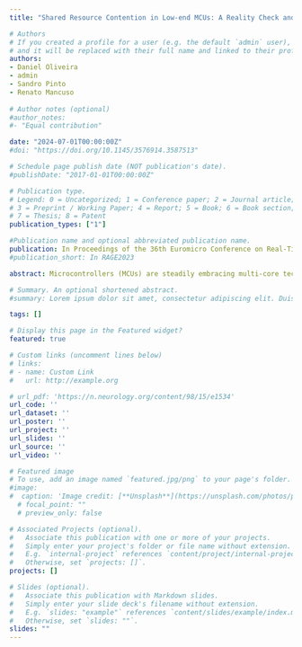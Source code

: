 ```yaml
---
title: "Shared Resource Contention in Low-end MCUs: A Reality Check and the Quest for Timeliness"

# Authors
# If you created a profile for a user (e.g. the default `admin` user), write the username (folder name) here 
# and it will be replaced with their full name and linked to their profile.
authors:
- Daniel Oliveira
- admin
- Sandro Pinto
- Renato Mancuso
  
# Author notes (optional)
#author_notes:
#- "Equal contribution"

date: "2024-07-01T00:00:00Z"
#doi: "https://doi.org/10.1145/3576914.3587513"

# Schedule page publish date (NOT publication's date).
#publishDate: "2017-01-01T00:00:00Z"

# Publication type.
# Legend: 0 = Uncategorized; 1 = Conference paper; 2 = Journal article;
# 3 = Preprint / Working Paper; 4 = Report; 5 = Book; 6 = Book section;
# 7 = Thesis; 8 = Patent
publication_types: ["1"]

#Publication name and optional abbreviated publication name.
publication: In Proceedings of the 36th Euromicro Conference on Real-Time Systems (ECRTS) July 2024, Lille, France
#publication_short: In RAGE2023

abstract: Microcontrollers (MCUs) are steadily embracing multi-core technology to meet growing performance demands. This trend marks a shift from their traditionally simple, deterministic designs to more complex and inherently less predictable architectures. While shared resource contention is well-studied in mid to high-end embedded systems, the emergence of multi-core architectures in MCUs introduces unique challenges and characteristics that existing research has not fully explored. In this paper, we conduct an in-depth investigation of both mainstream and next-generation MCU-based platforms, aiming to identify the sources of contention on systems typically lacking these problems. We empirically demonstrate substantial contention effects across different MCU architectures (i.e., from single- to multi-core configurations), highlighting significant application slowdowns. Notably, we observe that slowdowns can reach several orders of magnitude, with the most extreme cases showing up to a 3800x (times, not percent) increase in execution time. To address these issues, we propose and evaluate uTPArtc, a novel mechanism designed for Timely Progress Assessment (TPA) and TPA-based runtime control specifically tailored to MCUs. uTPArtc is an MCU-specialized TPA-based mechanism that leverages hardware facilities widely available in commercial off-the-shelf MCUs (i.e., hardware breakpoints and cycle counters) to successfully monitor applications' progress, detect, and mitigate timing violations. Our results demonstrate that uTPArtc effectively manages performance degradation due to interference, requiring only minimal modifications to the build pipeline and no changes 

# Summary. An optional shortened abstract.
#summary: Lorem ipsum dolor sit amet, consectetur adipiscing elit. Duis posuere tellus ac convallis placerat. Proin tincidunt magna sed ex sollicitudin condimentum.

tags: []

# Display this page in the Featured widget?
featured: true

# Custom links (uncomment lines below)
# links:
# - name: Custom Link
#   url: http://example.org

# url_pdf: 'https://n.neurology.org/content/98/15/e1534'
url_code: ''
url_dataset: ''
url_poster: ''
url_project: ''
url_slides: ''
url_source: ''
url_video: ''

# Featured image
# To use, add an image named `featured.jpg/png` to your page's folder. 
#image:
#  caption: 'Image credit: [**Unsplash**](https://unsplash.com/photos/pLCdAaMFLTE)'
  # focal_point: ""
  # preview_only: false

# Associated Projects (optional).
#   Associate this publication with one or more of your projects.
#   Simply enter your project's folder or file name without extension.
#   E.g. `internal-project` references `content/project/internal-project/index.md`.
#   Otherwise, set `projects: []`.
projects: []

# Slides (optional).
#   Associate this publication with Markdown slides.
#   Simply enter your slide deck's filename without extension.
#   E.g. `slides: "example"` references `content/slides/example/index.md`.
#   Otherwise, set `slides: ""`.
slides: "" 
---
```

